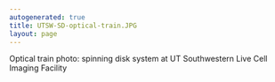 ```yaml
---
autogenerated: true
title: UTSW-SD-optical-train.JPG
layout: page
---
```


Optical train photo: spinning disk system at UT Southwestern Live Cell
Imaging Facility
